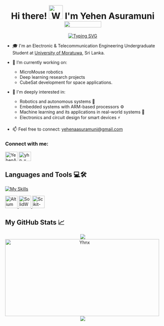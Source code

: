 <h1 align="center">Hi there! <img src="https://raw.githubusercontent.com/nixin72/nixin72/master/wave.gif" 
         alt="Waving hand animated gif"
         height="45"
         width="45" /> I'm Yehen Asuramuni <div><img align="center" src="https://komarev.com/ghpvc/?username=yhnx&color=brightgreen&label=Profile+Views" height="20" width="120">
</div></h1> 

<div align="center">

[![Typing SVG](https://readme-typing-svg.herokuapp.com?font=Fira+Code&weight=600&size=28&duration=2000&pause=800&color=00FF00&center=true&width=700&lines=Exploring+Machine+Learning+and+AI🧠;Building+Embedded+Systems⚙️;Innovating+with+Robotics🤖;Designing+Smart+Electronics⚡)](https://git.io/typing-svg)

</div>

- 🎓 I'm an Electronic & Telecommunication Engineering Undergraduate Student at [University of Moratuwa](https://uom.lk/), Sri Lanka.

- 🔭 I’m currently working on:
  - MicroMouse robotics
  - Deep learning research projects 
  - CubeSat development for space applications.

- 🌟 I'm deeply interested in:
  - Robotics and autonomous systems 🤖  
  - Embedded systems with ARM-based processors ⚙️  
  - Machine learning and its applications in real-world systems 🧠  
  - Electronics and circuit design for smart devices ⚡  

- 📫 Feel free to connect: [yehenaasuramuni@gmail.com](mailto:yehenaasuramuni@gmail.com)

<h3 align="left">Connect with me:</h3>
<p align="left">
<a href="https://www.linkedin.com/in/yehenasuramuni/" target="blank"><img align="center" src="https://raw.githubusercontent.com/rahuldkjain/github-profile-readme-generator/master/src/images/icons/Social/linked-in-alt.svg" alt="YehenAsuramuni" height="30" width="40" /></a>
<a href="https://www.instagram.com/yhn_x/" target="blank"><img align="center" src="https://raw.githubusercontent.com/rahuldkjain/github-profile-readme-generator/master/src/images/icons/Social/instagram.svg" alt="yhn_x" height="30" width="40" /></a>
</p>

## Languages and Tools 💻🛠️

[![My Skills](https://skillicons.dev/icons?i=anaconda,bootstrap,c,cpp,clion,css,dotnet,figma,git,github,html,ai,latex,matlab,mysql,py,raspberrypi,ros,tensorflow,ubuntu,vscode)](https://skillicons.dev)
<p align="left">
<a href="https://www.altium.com/" target="_blank" rel="noreferrer">
  <img src="https://upload.wikimedia.org/wikipedia/commons/e/ea/Altium_Designer_Logo.png" alt="Altium" width="40" height="40" />
</a>
<a href="https://www.solidworks.com/" target="_blank" rel="noreferrer">
  <img src="https://cdn.worldvectorlogo.com/logos/solidworks-logo-1.svg" alt="SolidWorks" width="40" height="40" />
</a>
<a href="https://scikit-learn.org/" target="_blank" rel="noreferrer">
  <img src="https://upload.wikimedia.org/wikipedia/commons/0/05/Scikit_learn_logo_small.svg" alt="Scikit-learn" width="40" height="40" />
</a>
</p>

## My GitHub Stats 📈

<p align="center">
  <img src="https://github-readme-stats.vercel.app/api?username=yhnx&show_icons=true&locale=en&theme=chartreuse-dark&include_all_commits=false&private_count=true"  />
<br>
  <img src="https://github-readme-streak-stats.herokuapp.com/?user=yhnx&theme=chartreuse-dark&hide_border=true" alt="Yhnx" style="width: 500px; height: 250px; margin-right: 10px;" /> 
<br>
  <img src="https://github-readme-stats.vercel.app/api/top-langs/?username=yhnx&theme=chartreuse-dark&show_icons=true&hide_border=true&layout=compact"  />
</p>
